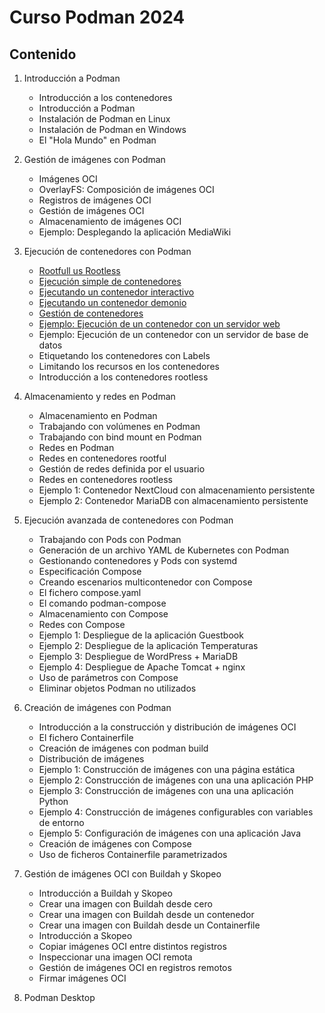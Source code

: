 # Curso Podman 2024

## Contenido

1. Introducción a Podman    
    * Introducción a los contenedores
    * Introducción a Podman
    * Instalación de Podman en Linux
    * Instalación de Podman en Windows
    * El "Hola Mundo" en Podman
2. Gestión de imágenes con Podman
    * Imágenes OCI
    * OverlayFS: Composición de imágenes OCI
    * Registros de imágenes OCI
    * Gestión de imágenes OCI
    * Almacenamiento de imágenes OCI
    * Ejemplo: Desplegando la aplicación MediaWiki
3. Ejecución de contenedores con Podman
    * [Rootfull us Rootless](contenido/modulo3/introduccion.md)
    * [Ejecución simple de contenedores](contenido/modulo3/contenedor.md)
    * [Ejecutando un contenedor interactivo](contenido/modulo3/interactivo.md)
    * [Ejecutando un contenedor demonio](contenido/modulo3/demonio.md)
    * [Gestión de contenedores](contenido/modulo3/gestion.md)
    * [Ejemplo: Ejecución de un contenedor con un servidor web](contenido/modulo3/web.md)
    * Ejemplo: Ejecución de un contenedor con un servidor de base de datos
    * Etiquetando los contenedores con Labels
    * Limitando los recursos en los contenedores
    * Introducción a los contenedores rootless
4. Almacenamiento y redes en Podman
    * Almacenamiento en Podman
    * Trabajando con volúmenes en Podman
    * Trabajando con bind mount en Podman
    * Redes en Podman
    * Redes en contenedores rootful
    * Gestión de redes definida por el usuario
    * Redes en contenedores rootless
    * Ejemplo 1: Contenedor NextCloud con almacenamiento persistente
    * Ejemplo 2: Contenedor MariaDB con almacenamiento persistente    

5. Ejecución avanzada de contenedores con Podman
    * Trabajando con Pods con Podman
    * Generación de un archivo YAML de Kubernetes con Podman
    * Gestionando contenedores y Pods con systemd
    * Especificación Compose
    * Creando escenarios multicontenedor con Compose
    * El fichero compose.yaml
    * El comando podman-compose
    * Almacenamiento con Compose
    * Redes con Compose
    * Ejemplo 1: Despliegue de la aplicación Guestbook
    * Ejemplo 2: Despliegue de la aplicación Temperaturas
    * Ejemplo 3: Despliegue de WordPress + MariaDB
    * Ejemplo 4: Despliegue de Apache Tomcat + nginx
    * Uso de parámetros con Compose
    * Eliminar objetos Podman no utilizados

6. Creación de imágenes con Podman
    * Introducción a la construcción y distribución de imágenes OCI
    * El fichero Containerfile 
    * Creación de imágenes con podman build
    * Distribución de imágenes
    * Ejemplo 1: Construcción de imágenes con una página estática
    * Ejemplo 2: Construcción de imágenes con una una aplicación PHP
    * Ejemplo 3: Construcción de imágenes con una una aplicación Python
    * Ejemplo 4: Construcción de imágenes configurables con variables de entorno
    * Ejemplo 5: Configuración de imágenes con una aplicación Java
    * Creación de imágenes con Compose
    * Uso de ficheros Containerfile parametrizados
    
7. Gestión de imágenes OCI con Buildah y Skopeo
    * Introducción a Buildah y Skopeo
    * Crear una imagen con Buildah desde cero
    * Crear una imagen con Buildah desde un contenedor
    * Crear una imagen con Buildah desde un Containerfile
    * Introducción a Skopeo
    * Copiar imágenes OCI entre distintos registros
    * Inspeccionar una imagen OCI remota 
    * Gestión de imágenes OCI en registros remotos
    * Firmar imágenes OCI 

8. Podman Desktop
